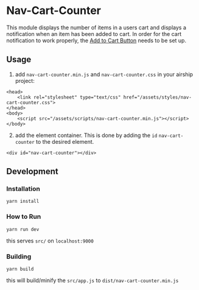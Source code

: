 # Nav-Cart-Counter

This module displays the number of items in a users cart and displays a notification when an item has been added to cart. In order for the cart notification to work properly, the <a href="https://github.com/AirshipCMS/Add-to-Cart">Add to Cart Button</a> needs to be set up.

## Usage

1. add `nav-cart-counter.min.js` and `nav-cart-counter.css` in your airship project:

```
<head>
	<link rel="stylesheet" type="text/css" href="/assets/styles/nav-cart-counter.css">
</head>
<body>
	<script src="/assets/scripts/nav-cart-counter.min.js"></script>
</body>
```

2. add the element container. This is done by adding the `id` `nav-cart-counter` to the desired element.

```
<div id="nav-cart-counter"></div>
```

## Development

### Installation

```
yarn install
```

### How to Run
```
yarn run dev
```

this serves `src/` on `localhost:9000`

### Building

```
yarn build
```

this will build/minify the `src/app.js` to `dist/nav-cart-counter.min.js`